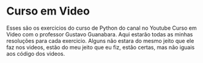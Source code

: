 # Curso em Video
Esses são os exercicios do curso de Python do canal no Youtube Curso em Video com o professor Gustavo Guanabara.
Aqui estarão todas as minhas resoluções para cada exercicio.
Alguns não estara do mesmo jeito que ele faz nos videos, estão do meu jeito que eu fiz, estão certas, mas não iguais aos código dos videos.
